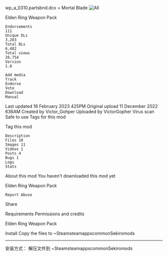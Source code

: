
wp_a_0310.partsbnd.dcx	= Mortal Blade
![All](https://raw.githubusercontent.com/brissonsean/Open-Convenience/Sekiro-SekHiro/Local_Mods-DataBased%20/parts/wp_a_0300.partsbnd.dcx/Elden%20Ring%20Weapon%20Pack/all.jpeg)


Elden Ring Weapon Pack

    Endorsements
    111
    Unique DLs
    3,283
    Total DLs
    6,482
    Total views
    26,754
    Version
    1.0

    Add media
    Track
    Endorse
    Vote
    Download
    Manual

Last updated
18 February 2023 425PM
Original upload
11 December 2022 636AM
Created by
Victor_Gohper
Uploaded by
VictorGopher
Virus scan
Safe to use
Tags for this mod

Tag this mod

    Description
    Files 18
    Images 11
    Videos 1
    Posts 4
    Bugs 1
    Logs
    Stats

About this mod
You haven't downloaded this mod yet

Elden Ring Weapon Pack

    Report Abuse

Share

Requirements
Permissions and credits

Elden Ring Weapon Pack

Install 
Copy the files to ~SteamsteamappscommonSekiromods

----------

安装方式：
解压文件到 ~SteamsteamappscommonSekiromods
